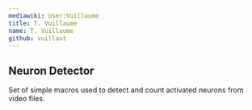 ```yaml
---
mediawiki: User:Vuillaume
title: T. Vuillaume
name: T. Vuillaume
github: vuillaut
---
```


## Neuron Detector

Set of simple macros used to detect and count activated neurons from video files.
